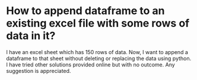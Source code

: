 
# How to append dataframe to an existing excel file with some rows of data in it?

I have an excel sheet which has 150 rows of data. Now, I want to append a dataframe to that sheet without deleting or replacing the data using python.
I have tried other solutions provided online but with no outcome.
Any suggestion is appreciated.

        